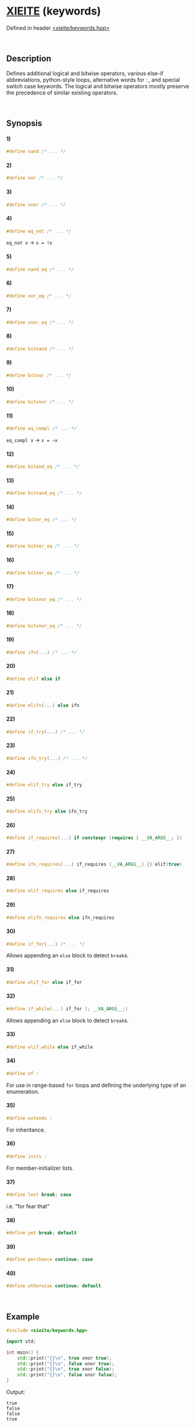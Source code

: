 # [XIEITE](../../macros.md) \(keywords\)
Defined in header [<xieite/keywords.hpp>](../../../include/xieite/keywords.hpp)

&nbsp;

## Description
Defines additional logical and bitwise operators, various else-if abbreviations, python-style loops, alternative words for `:`, and special switch case keywords. The logical and bitwise operators mostly preserve the precedence of similar existing operators.

&nbsp;

## Synopsis
#### 1)
```cpp
#define nand /* ... */
```
#### 2)
```cpp
#define nor /* ... */
```
#### 3)
```cpp
#define xnor /* ... */
```
#### 4)
```cpp
#define eq_not /* ... */
```
`eq_not x` -> `x = !x`
#### 5)
```cpp
#define nand_eq /* ... */
```
#### 6)
```cpp
#define nor_eq /* ... */
```
#### 7)
```cpp
#define xnor_eq /* ... */
```
#### 8)
```cpp
#define bitnand /* ... */
```
#### 9)
```cpp
#define bitnor /* ... */
```
#### 10)
```cpp
#define bitxnor /* ... */
```
#### 11)
```cpp
#define eq_compl /* ... */
```
`eq_compl x` -> `x = ~x`
#### 12)
```cpp
#define bitand_eq /* ... */
```
#### 13)
```cpp
#define bitnand_eq /* ... */
```
#### 14)
```cpp
#define bitor_eq /* ... */
```
#### 15)
```cpp
#define bitnor_eq /* ... */
```
#### 16)
```cpp
#define bitxor_eq /* ... */
```
#### 17)
```cpp
#define bitxnor_eq /* ... */
```
#### 18)
```cpp
#define bitxnor_eq /* ... */
```
#### 19)
```cpp
#define ifn(...) /* ... */
```
#### 20)
```cpp
#define elif else if
```
#### 21)
```cpp
#define elifn(...) else ifn
```
#### 22)
```cpp
#define if_try(...) /* ... */
```
#### 23)
```cpp
#define ifn_try(...) /* ... */
```
#### 24)
```cpp
#define elif_try else if_try
```
#### 25)
```cpp
#define elifn_try else ifn_try
```
#### 26)
```cpp
#define if_requires(...) if constexpr (requires { __VA_ARGS__; })
```
#### 27)
```cpp
#define ifn_requires(...) if_requires (__VA_ARGS__) {} elif(true)
```
#### 28)
```cpp
#define elif_requires else if_requires
```
#### 29)
```cpp
#define elifn_requires else ifn_requires
```
#### 30)
```cpp
#define if_for(...) /* ... */
```
Allows appending an `else` block to detect `break`s.
#### 31)
```cpp
#define elif_for else if_for
```
#### 32)
```cpp
#define if_while(...) if_for (; __VA_ARGS__;)
```
Allows appending an `else` block to detect `break`s.
#### 33)
```cpp
#define elif_while else if_while
```
#### 34)
```cpp
#define of :
```
For use in range-based `for` loops and defining the underlying type of an enumeration.
#### 35)
```cpp
#define extends :
```
For inheritance.
#### 36)
```cpp
#define inits :
```
For member-initializer lists.
#### 37)
```cpp
#define lest break; case
```
i.e. "for fear that"
#### 38)
```cpp
#define yet break; default
```
#### 39)
```cpp
#define perchance continue; case
```
#### 40)
```cpp
#define otherwise continue; default
```

&nbsp;

## Example
```cpp
#include <xieite/keywords.hpp>

import std;

int main() {
    std::print("{}\n", true xnor true);
    std::print("{}\n", false xnor true);
    std::print("{}\n", true xnor false);
    std::print("{}\n", false xnor false);
}
```
Output:
```
true
false
false
true
```
